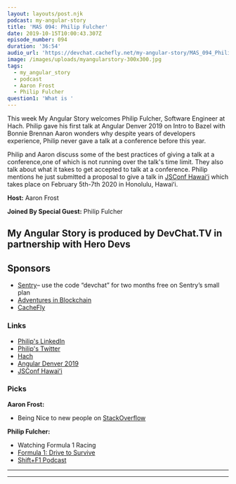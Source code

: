 ```yaml
---
layout: layouts/post.njk
podcast: my-angular-story
title: 'MAS 094: Philip Fulcher'
date: 2019-10-15T10:00:43.307Z
episode_number: 094
duration: '36:54'
audio_url: 'https://devchat.cachefly.net/my-angular-story/MAS_094_Philip_Fulcher.mp3'
image: /images/uploads/myangularstory-300x300.jpg
tags:
  - my_angular_story
  - podcast
  - Aaron Frost
  - Philip Fulcher
question1: 'What is '
---
```

This week My Angular Story welcomes Philip Fulcher, Software Engineer at Hach.  Philip gave his first talk at Angular Denver 2019 on Intro to Bazel with Bonnie Brennan  Aaron wonders why despite years of developers experience,  Philip never gave a talk at a conference before this year. 

 Philip and Aaron discuss some of the best practices of giving a talk at a conference,one of which is not running over the talk's time limit. They also talk about what it takes to get accepted to talk at a conference. Philip mentions he just submitted a proposal to give a talk in [JSConf Hawaiʻi](https://www.jsconfhi.com) which takes place on February 5th-7th 2020 in Honolulu, Hawaiʻi. 

**Host:** Aaron Frost

**Joined By Special Guest:**  Philip Fulcher

## **My Angular Story is produced by DevChat.TV in partnership with Hero Devs**

## **Sponsors**

* [Sentry](http://sentry.io/)– use the code “devchat” for two months free on Sentry’s small plan
* [Adventures in Blockchain](https://devchat.tv/adventures-in-blockchain/)
* [CacheFly](https://www.cachefly.com/)

### **Links**

* [Philip's LinkedIn](https://www.linkedin.com/in/philip-fulcher-69931911/)
* [Philip's Twitter](https://twitter.com/philipjfulcher?lang=en)
* [Hach](https://www.hach.com/)
* [Angular Denver 2019](https://angulardenver.com)
* [JSConf Hawaiʻi](https://www.jsconfhi.com)

### **Picks**

**Aaron Frost:**

* Being Nice to new people on [StackOverflow](https://stackoverflow.com)

**Philip Fulcher:**

* Watching Formula 1 Racing
* [Formula 1: Drive to Survive ](https://www.youtube.com/watch?v=wtJPe1ksS6E)
* [Shift+F1 Podcast](https://www.f1.cool)

****

****
